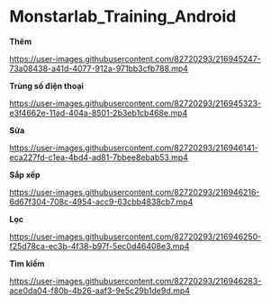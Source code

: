 # Monstarlab_Training_Android

**Thêm**

https://user-images.githubusercontent.com/82720293/216945247-73a08438-a41d-4077-912a-971bb3cfb788.mp4

**Trùng số điện thoại**

https://user-images.githubusercontent.com/82720293/216945323-e3f4662e-11ad-404a-8501-2b3eb1cb468e.mp4

**Sửa**

https://user-images.githubusercontent.com/82720293/216946141-eca227fd-c1ea-4bd4-ad81-7bbee8ebab53.mp4

**Sắp xếp**

https://user-images.githubusercontent.com/82720293/216946216-6d67f304-708c-4954-acc9-63cbb4838cb7.mp4

**Lọc**

https://user-images.githubusercontent.com/82720293/216946250-f25d78ca-ec3b-4f38-b97f-5ec0d46408e3.mp4

**Tìm kiếm**

https://user-images.githubusercontent.com/82720293/216946283-ace0da04-f80b-4b26-aaf3-9e5c29b1de9d.mp4
